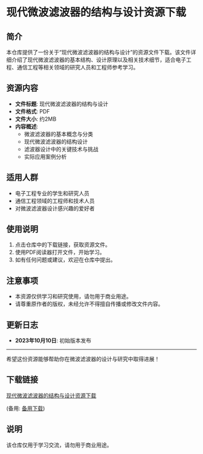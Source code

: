 # 现代微波滤波器的结构与设计资源下载

## 简介

本仓库提供了一份关于“现代微波滤波器的结构与设计”的资源文件下载。该文件详细介绍了现代微波滤波器的基本结构、设计原理以及相关技术细节，适合电子工程、通信工程等相关领域的研究人员和工程师参考学习。

## 资源内容

- **文件标题**: 现代微波滤波器的结构与设计
- **文件格式**: PDF
- **文件大小**: 约2MB
- **内容概述**:
  - 微波滤波器的基本概念与分类
  - 现代微波滤波器的结构设计
  - 滤波器设计中的关键技术与挑战
  - 实际应用案例分析

## 适用人群

- 电子工程专业的学生和研究人员
- 通信工程领域的工程师和技术人员
- 对微波滤波器设计感兴趣的爱好者

## 使用说明

1. 点击仓库中的下载链接，获取资源文件。
2. 使用PDF阅读器打开文件，开始学习。
3. 如有任何问题或建议，欢迎在仓库中提出。

## 注意事项

- 本资源仅供学习和研究使用，请勿用于商业用途。
- 请尊重原作者的版权，未经允许不得擅自传播或修改文件内容。

## 更新日志

- **2023年10月10日**: 初始版本发布

---

希望这份资源能够帮助你在微波滤波器的设计与研究中取得进展！

## 下载链接
[现代微波滤波器的结构与设计资源下载](https://pan.quark.cn/s/aff91bbafa4a) 

(备用: [备用下载](https://pan.baidu.com/s/19uaq4MM1sdAO9TqrJWPqWQ?pwd=1234))

## 说明

该仓库仅用于学习交流，请勿用于商业用途。
